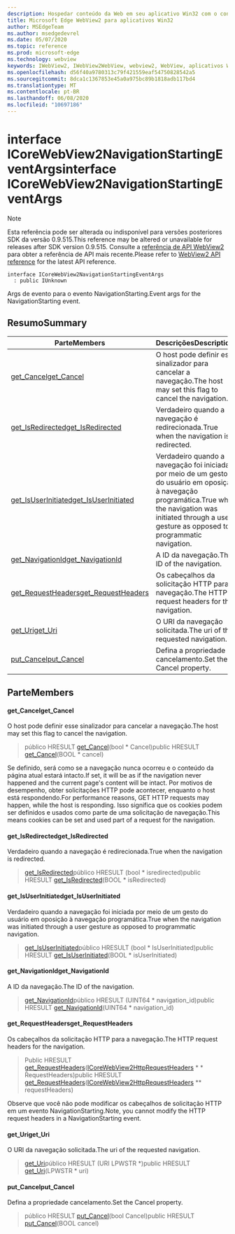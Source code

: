 ```yaml
---
description: Hospedar conteúdo da Web em seu aplicativo Win32 com o controle WebView2 do Microsoft Edge
title: Microsoft Edge WebView2 para aplicativos Win32
author: MSEdgeTeam
ms.author: msedgedevrel
ms.date: 05/07/2020
ms.topic: reference
ms.prod: microsoft-edge
ms.technology: webview
keywords: IWebView2, IWebView2WebView, webview2, WebView, aplicativos Win32, Win32, Edge, ICoreWebView2, ICoreWebView2Controller, controle do navegador, HTML Edge
ms.openlocfilehash: d56f40a9780313c79f421559eaf54750828542a5
ms.sourcegitcommit: 8dca1c1367853e45a0a975bc89b1818adb117bd4
ms.translationtype: MT
ms.contentlocale: pt-BR
ms.lasthandoff: 06/08/2020
ms.locfileid: "10697186"
---
```

# <span data-ttu-id="01a91-104">interface ICoreWebView2NavigationStartingEventArgs</span><span class="sxs-lookup"><span data-stu-id="01a91-104">interface ICoreWebView2NavigationStartingEventArgs</span></span> 

> [!NOTE]
> <span data-ttu-id="01a91-105">Esta referência pode ser alterada ou indisponível para versões posteriores SDK da versão 0.9.515.</span><span class="sxs-lookup"><span data-stu-id="01a91-105">This reference may be altered or unavailable for releases after SDK version 0.9.515.</span></span> <span data-ttu-id="01a91-106">Consulte a [referência de API WebView2](../../../webview2-api-reference.md) para obter a referência de API mais recente.</span><span class="sxs-lookup"><span data-stu-id="01a91-106">Please refer to [WebView2 API reference](../../../webview2-api-reference.md) for the latest API reference.</span></span>

```
interface ICoreWebView2NavigationStartingEventArgs
  : public IUnknown
```

<span data-ttu-id="01a91-107">Args de evento para o evento NavigationStarting.</span><span class="sxs-lookup"><span data-stu-id="01a91-107">Event args for the NavigationStarting event.</span></span>

## <span data-ttu-id="01a91-108">Resumo</span><span class="sxs-lookup"><span data-stu-id="01a91-108">Summary</span></span>

 <span data-ttu-id="01a91-109">Parte</span><span class="sxs-lookup"><span data-stu-id="01a91-109">Members</span></span>                        | <span data-ttu-id="01a91-110">Descrições</span><span class="sxs-lookup"><span data-stu-id="01a91-110">Descriptions</span></span>
--------------------------------|---------------------------------------------
[<span data-ttu-id="01a91-111">get_Cancel</span><span class="sxs-lookup"><span data-stu-id="01a91-111">get_Cancel</span></span>](#get_cancel) | <span data-ttu-id="01a91-112">O host pode definir esse sinalizador para cancelar a navegação.</span><span class="sxs-lookup"><span data-stu-id="01a91-112">The host may set this flag to cancel the navigation.</span></span>
[<span data-ttu-id="01a91-113">get_IsRedirected</span><span class="sxs-lookup"><span data-stu-id="01a91-113">get_IsRedirected</span></span>](#get_isredirected) | <span data-ttu-id="01a91-114">Verdadeiro quando a navegação é redirecionada.</span><span class="sxs-lookup"><span data-stu-id="01a91-114">True when the navigation is redirected.</span></span>
[<span data-ttu-id="01a91-115">get_IsUserInitiated</span><span class="sxs-lookup"><span data-stu-id="01a91-115">get_IsUserInitiated</span></span>](#get_isuserinitiated) | <span data-ttu-id="01a91-116">Verdadeiro quando a navegação foi iniciada por meio de um gesto do usuário em oposição à navegação programática.</span><span class="sxs-lookup"><span data-stu-id="01a91-116">True when the navigation was initiated through a user gesture as opposed to programmatic navigation.</span></span>
[<span data-ttu-id="01a91-117">get_NavigationId</span><span class="sxs-lookup"><span data-stu-id="01a91-117">get_NavigationId</span></span>](#get_navigationid) | <span data-ttu-id="01a91-118">A ID da navegação.</span><span class="sxs-lookup"><span data-stu-id="01a91-118">The ID of the navigation.</span></span>
[<span data-ttu-id="01a91-119">get_RequestHeaders</span><span class="sxs-lookup"><span data-stu-id="01a91-119">get_RequestHeaders</span></span>](#get_requestheaders) | <span data-ttu-id="01a91-120">Os cabeçalhos da solicitação HTTP para a navegação.</span><span class="sxs-lookup"><span data-stu-id="01a91-120">The HTTP request headers for the navigation.</span></span>
[<span data-ttu-id="01a91-121">get_Uri</span><span class="sxs-lookup"><span data-stu-id="01a91-121">get_Uri</span></span>](#get_uri) | <span data-ttu-id="01a91-122">O URI da navegação solicitada.</span><span class="sxs-lookup"><span data-stu-id="01a91-122">The uri of the requested navigation.</span></span>
[<span data-ttu-id="01a91-123">put_Cancel</span><span class="sxs-lookup"><span data-stu-id="01a91-123">put_Cancel</span></span>](#put_cancel) | <span data-ttu-id="01a91-124">Defina a propriedade cancelamento.</span><span class="sxs-lookup"><span data-stu-id="01a91-124">Set the Cancel property.</span></span>

## <span data-ttu-id="01a91-125">Parte</span><span class="sxs-lookup"><span data-stu-id="01a91-125">Members</span></span>

#### <span data-ttu-id="01a91-126">get_Cancel</span><span class="sxs-lookup"><span data-stu-id="01a91-126">get_Cancel</span></span> 

<span data-ttu-id="01a91-127">O host pode definir esse sinalizador para cancelar a navegação.</span><span class="sxs-lookup"><span data-stu-id="01a91-127">The host may set this flag to cancel the navigation.</span></span>

> <span data-ttu-id="01a91-128">público HRESULT [get_Cancel](#get_cancel)(bool \* Cancel)</span><span class="sxs-lookup"><span data-stu-id="01a91-128">public HRESULT [get_Cancel](#get_cancel)(BOOL \* cancel)</span></span>

<span data-ttu-id="01a91-129">Se definido, será como se a navegação nunca ocorreu e o conteúdo da página atual estará intacto.</span><span class="sxs-lookup"><span data-stu-id="01a91-129">If set, it will be as if the navigation never happened and the current page's content will be intact.</span></span> <span data-ttu-id="01a91-130">Por motivos de desempenho, obter solicitações HTTP pode acontecer, enquanto o host está respondendo.</span><span class="sxs-lookup"><span data-stu-id="01a91-130">For performance reasons, GET HTTP requests may happen, while the host is responding.</span></span> <span data-ttu-id="01a91-131">Isso significa que os cookies podem ser definidos e usados como parte de uma solicitação de navegação.</span><span class="sxs-lookup"><span data-stu-id="01a91-131">This means cookies can be set and used part of a request for the navigation.</span></span>

#### <span data-ttu-id="01a91-132">get_IsRedirected</span><span class="sxs-lookup"><span data-stu-id="01a91-132">get_IsRedirected</span></span> 

<span data-ttu-id="01a91-133">Verdadeiro quando a navegação é redirecionada.</span><span class="sxs-lookup"><span data-stu-id="01a91-133">True when the navigation is redirected.</span></span>

> <span data-ttu-id="01a91-134">[get_IsRedirected](#get_isredirected)público HRESULT (bool \* isredirected)</span><span class="sxs-lookup"><span data-stu-id="01a91-134">public HRESULT [get_IsRedirected](#get_isredirected)(BOOL \* isRedirected)</span></span>

#### <span data-ttu-id="01a91-135">get_IsUserInitiated</span><span class="sxs-lookup"><span data-stu-id="01a91-135">get_IsUserInitiated</span></span> 

<span data-ttu-id="01a91-136">Verdadeiro quando a navegação foi iniciada por meio de um gesto do usuário em oposição à navegação programática.</span><span class="sxs-lookup"><span data-stu-id="01a91-136">True when the navigation was initiated through a user gesture as opposed to programmatic navigation.</span></span>

> <span data-ttu-id="01a91-137">[get_IsUserInitiated](#get_isuserinitiated)público HRESULT (bool \* IsUserInitiated)</span><span class="sxs-lookup"><span data-stu-id="01a91-137">public HRESULT [get_IsUserInitiated](#get_isuserinitiated)(BOOL \* isUserInitiated)</span></span>

#### <span data-ttu-id="01a91-138">get_NavigationId</span><span class="sxs-lookup"><span data-stu-id="01a91-138">get_NavigationId</span></span> 

<span data-ttu-id="01a91-139">A ID da navegação.</span><span class="sxs-lookup"><span data-stu-id="01a91-139">The ID of the navigation.</span></span>

> <span data-ttu-id="01a91-140">[get_NavigationId](#get_navigationid)público HRESULT (UINT64 \* navigation_id)</span><span class="sxs-lookup"><span data-stu-id="01a91-140">public HRESULT [get_NavigationId](#get_navigationid)(UINT64 \* navigation_id)</span></span>

#### <span data-ttu-id="01a91-141">get_RequestHeaders</span><span class="sxs-lookup"><span data-stu-id="01a91-141">get_RequestHeaders</span></span> 

<span data-ttu-id="01a91-142">Os cabeçalhos da solicitação HTTP para a navegação.</span><span class="sxs-lookup"><span data-stu-id="01a91-142">The HTTP request headers for the navigation.</span></span>

> <span data-ttu-id="01a91-143">Public HRESULT [get_RequestHeaders](#get_requestheaders)([ICoreWebView2HttpRequestHeaders](icorewebview2httprequestheaders.md) \* \* RequestHeaders)</span><span class="sxs-lookup"><span data-stu-id="01a91-143">public HRESULT [get_RequestHeaders](#get_requestheaders)([ICoreWebView2HttpRequestHeaders](icorewebview2httprequestheaders.md) \*\* requestHeaders)</span></span>

<span data-ttu-id="01a91-144">Observe que você não pode modificar os cabeçalhos de solicitação HTTP em um evento NavigationStarting.</span><span class="sxs-lookup"><span data-stu-id="01a91-144">Note, you cannot modify the HTTP request headers in a NavigationStarting event.</span></span>

#### <span data-ttu-id="01a91-145">get_Uri</span><span class="sxs-lookup"><span data-stu-id="01a91-145">get_Uri</span></span> 

<span data-ttu-id="01a91-146">O URI da navegação solicitada.</span><span class="sxs-lookup"><span data-stu-id="01a91-146">The uri of the requested navigation.</span></span>

> <span data-ttu-id="01a91-147">[get_Uri](#get_uri)público HRESULT (URI LPWSTR \*)</span><span class="sxs-lookup"><span data-stu-id="01a91-147">public HRESULT [get_Uri](#get_uri)(LPWSTR \* uri)</span></span>

#### <span data-ttu-id="01a91-148">put_Cancel</span><span class="sxs-lookup"><span data-stu-id="01a91-148">put_Cancel</span></span> 

<span data-ttu-id="01a91-149">Defina a propriedade cancelamento.</span><span class="sxs-lookup"><span data-stu-id="01a91-149">Set the Cancel property.</span></span>

> <span data-ttu-id="01a91-150">público HRESULT [put_Cancel](#put_cancel)(bool Cancel)</span><span class="sxs-lookup"><span data-stu-id="01a91-150">public HRESULT [put_Cancel](#put_cancel)(BOOL cancel)</span></span>

